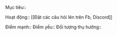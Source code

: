 

Mục tiêu::

Hoạt động:: [[Đặt các câu hỏi lên trên Fb, Discord]]

Điểm mạnh::
Điểm yếu::
Đối tượng thụ hưởng::
